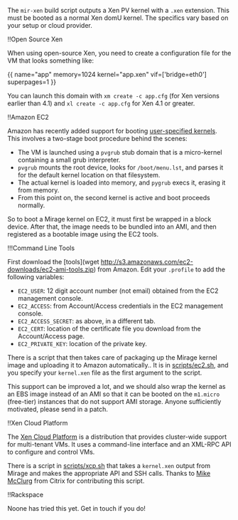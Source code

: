 The `mir-xen` build script outputs a Xen PV kernel with a `.xen` extension. This must be booted as a normal Xen domU kernel. The specifics vary based on your setup or cloud provider.

!!Open Source Xen

When using open-source Xen, you need to create a configuration file for the VM that looks something like:

{{
name="app"
memory=1024
kernel="app.xen"
vif=['bridge=eth0']
superpages=1
}}

You can launch this domain with `xm create -c app.cfg` (for Xen versions earlier than 4.1) and `xl create -c app.cfg` for Xen 4.1 or greater.

!!Amazon EC2

Amazon has recently added support for booting [user-specified kernels](http://ec2-downloads.s3.amazonaws.com/user_specified_kernels.pdf). This involves a two-stage boot procedure behind the scenes:

* The VM is launched using a `pvgrub` stub domain that is a micro-kernel containing a small grub interpreter.
* `pvgrub` mounts the root device, looks for `/boot/menu.lst`, and parses it for the default kernel location on that filesystem.
* The actual kernel is loaded into memory, and `pygrub` execs it, erasing it from memory.
* From this point on, the second kernel is active and boot proceeds normally.

So to boot a Mirage kernel on EC2, it must first be wrapped in a block device. After that, the image needs to be bundled into an AMI, and then registered as a bootable image using the EC2 tools.

!!!Command Line Tools

First download the [tools](wget http://s3.amazonaws.com/ec2-downloads/ec2-ami-tools.zip) from Amazon.
Edit your `.profile` to add the following variables:

* `EC2_USER`: 12 digit account number (not email) obtained from the EC2 management console.
* `EC2_ACCESS`: from Account/Access credentials in the EC2 management console.
* `EC2_ACCESS_SECRET`: as above, in a different tab.
* `EC2_CERT`: location of the certificate file you download from the Account/Access page.
* `EC2_PRIVATE_KEY`: location of the private key.

There is a script that then takes care of packaging up the Mirage kernel image and uploading it to Amazon automatically..
It is in [scripts/ec2.sh](https://github.com/avsm/mirage/tree/master/scripts/ec2.sh), and you specify your `kernel.xen` file as the first argument to the script.

This support can be improved a lot, and we should also wrap the kernel as an EBS image instead of an AMI so that it can be booted on the `m1.micro` (free-tier) instances that do not support AMI storage. Anyone sufficiently motivated, please send in a patch.

!!Xen Cloud Platform

The [Xen Cloud Platform](http://www.xen.org/products/cloudxen.html) is a distribution that provides cluster-wide support for multi-tenant VMs. It uses a command-line interface and an XML-RPC API to configure and control VMs.

There is a script in [scripts/xcp.sh](https://github.com/avsm/mirage/tree/master/scripts/xcp.sh) that takes a `kernel.xen` output from Mirage and makes the appropriate API and SSH calls. Thanks to [Mike McClurg](https://twitter.com/mcclurmc) from Citrix for contributing this script.

!!Rackspace

Noone has tried this yet. Get in touch if you do!
